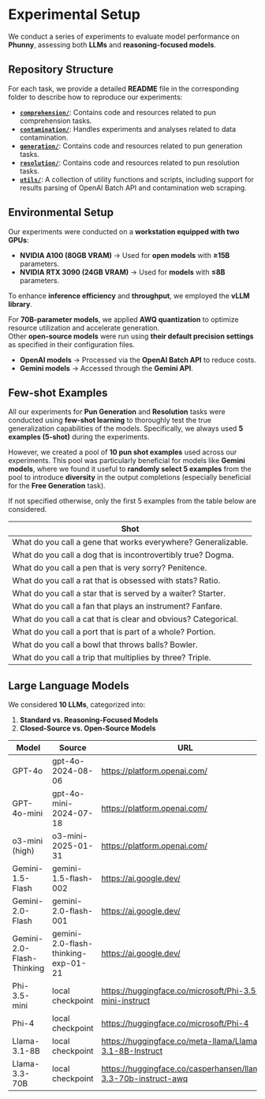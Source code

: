 # Experimental Setup  

We conduct a series of experiments to evaluate model performance on **Phunny**, assessing both **LLMs** and **reasoning-focused models**.  

## Repository Structure
For each task, we provide a detailed **README** file in the corresponding folder to describe how to reproduce our experiments:

* **[`comprehension/`](comprehension/)**: Contains code and resources related to pun comprehension tasks.
* **[`contamination/`](contamination/)**:  Handles experiments and analyses related to data contamination.
* **[`generation/`](generation/)**:  Contains code and resources related to pun generation tasks.
* **[`resolution/`](resolution/)**:  Contains code and resources related to pun resolution tasks.
* **[`utils/`](utils/)**:  A collection of utility functions and scripts, including support for results parsing of OpenAI Batch API and contamination web scraping.

## Environmental Setup  

Our experiments were conducted on a **workstation equipped with two GPUs**:  

- **NVIDIA A100 (80GB VRAM)** → Used for **open models** with **≥15B** parameters.  
- **NVIDIA RTX 3090 (24GB VRAM)** → Used for **models** with **≤8B** parameters.  

To enhance **inference efficiency** and **throughput**, we employed the **vLLM library**.  

For **70B-parameter models**, we applied **AWQ quantization** to optimize resource utilization and accelerate generation.  
Other **open-source models** were run using **their default precision settings** as specified in their configuration files.  

- **OpenAI models** → Processed via the **OpenAI Batch API** to reduce costs.  
- **Gemini models** → Accessed through the **Gemini API**.  

## Few-shot Examples

All our experiments for **Pun Generation** and **Resolution** tasks were conducted using **few-shot learning** to thoroughly test the true generalization capabilities of the models. Specifically, we always used **5 examples (5-shot)** during the experiments.

However, we created a pool of **10 pun shot examples** used across our experiments. This pool was particularly beneficial for models like **Gemini models**, where we found it useful to **randomly select 5 examples** from the pool to introduce **diversity** in the output completions (especially beneficial for the **Free Generation** task).  

If not specified otherwise, only the first 5 examples from the table below are considered.

| Shot                                         |
|----------------------------------------------|
| What do you call a gene that works everywhere? Generalizable. |
| What do you call a dog that is incontrovertibly true? Dogma. |
| What do you call a pen that is very sorry? Penitence. |
| What do you call a rat that is obsessed with stats? Ratio. |
| What do you call a star that is served by a waiter? Starter. |
| What do you call a fan that plays an instrument? Fanfare. |
| What do you call a cat that is clear and obvious? Categorical. |
| What do you call a port that is part of a whole? Portion. |
| What do you call a bowl that throws balls? Bowler. |
| What do you call a trip that multiplies by three? Triple. |

## Large Language Models  

We considered **10 LLMs**, categorized into:  

1. **Standard vs. Reasoning-Focused Models**  
2. **Closed-Source vs. Open-Source Models**  

| Model                      | Source                               | URL                                   |
|----------------------------|--------------------------------------|---------------------------------------|
| GPT-4o                     | gpt-4o-2024-08-06                    | https://platform.openai.com/          |
| GPT-4o-mini                | gpt-4o-mini-2024-07-18               | https://platform.openai.com/          |
| o3-mini (high)             | o3-mini-2025-01-31                   | https://platform.openai.com/          |
| Gemini-1.5-Flash           | gemini-1.5-flash-002                 | https://ai.google.dev/                |
| Gemini-2.0-Flash           | gemini-2.0-flash-001                 | https://ai.google.dev/                |
| Gemini-2.0-Flash-Thinking  | gemini-2.0-flash-thinking-exp-01-21  | https://ai.google.dev/                |
| Phi-3.5-mini               | local checkpoint                     | https://huggingface.co/microsoft/Phi-3.5-mini-instruct |
| Phi-4                      | local checkpoint                     | https://huggingface.co/microsoft/Phi-4|
| Llama-3.1-8B               | local checkpoint                     | https://huggingface.co/meta-llama/Llama-3.1-8B-Instruct |
| Llama-3.3-70B              | local checkpoint                     | https://huggingface.co/casperhansen/llama-3.3-70b-instruct-awq |
